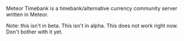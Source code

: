 Meteor Timebank is a timebank/alternative currency community server written in Meteor.

Note: this isn't in beta. This isn't in alpha. This does not work right now. Don't bother with it yet.